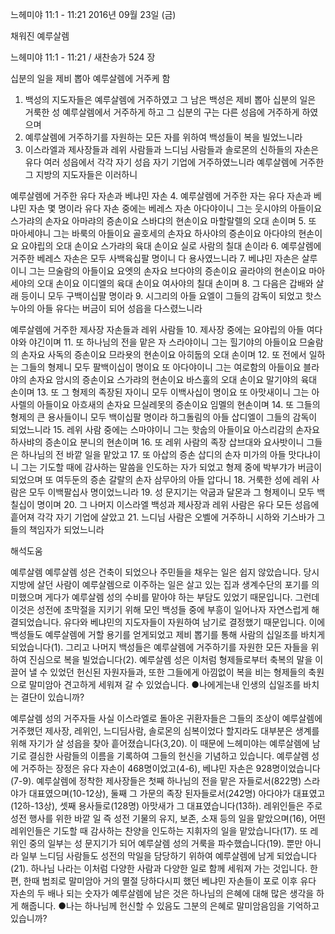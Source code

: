 느헤미야 11:1 - 11:21 
2016년 09월 23일 (금)

채워진 예루살렘



느헤미야 11:1 - 11:21 / 새찬송가 524 장


십분의 일을 제비 뽑아 예루살렘에 거주케 함
1. 백성의 지도자들은 예루살렘에 거주하였고 그 남은 백성은 제비 뽑아 십분의 일은 거룩한 성 예루살렘에서 거주하게 하고 그 십분의 구는 다른 성읍에 거주하게 하였으며 
2. 예루살렘에 거주하기를 자원하는 모든 자를 위하여 백성들이 복을 빌었느니라 
3. 이스라엘과 제사장들과 레위 사람들과 느디님 사람들과 솔로몬의 신하들의 자손은 유다 여러 성읍에서 각각 자기 성읍 자기 기업에 거주하였느니라 예루살렘에 거주한 그 지방의 지도자들은 이러하니 

예루살렘에 거주한 유다 자손과 베냐민 자손
4. 예루살렘에 거주한 자는 유다 자손과 베냐민 자손 몇 명이라 유다 자손 중에는 베레스 자손 아다야이니 그는 웃시야의 아들이요 스가랴의 손자요 아마랴의 증손이요 스바댜의 현손이요 마할랄렐의 오대 손이며 
5. 또 마아세야니 그는 바룩의 아들이요 골호세의 손자요 하사야의 증손이요 아다야의 현손이요 요야립의 오대 손이요 스가랴의 육대 손이요 실로 사람의 칠대 손이라 
6. 예루살렘에 거주한 베레스 자손은 모두 사백육십팔 명이니 다 용사였느니라 
7. 베냐민 자손은 살루이니 그는 므술람의 아들이요 요엣의 손자요 브다야의 증손이요 골라야의 현손이요 마아세야의 오대 손이요 이디엘의 육대 손이요 여사야의 칠대 손이며 
8. 그 다음은 갑배와 살래 등이니 모두 구백이십팔 명이라 
9. 시그리의 아들 요엘이 그들의 감독이 되었고 핫스누아의 아들 유다는 버금이 되어 성읍을 다스렸느니라 

예루살렘에 거주한 제사장 자손들과 레위 사람들
10. 제사장 중에는 요야립의 아들 여다야와 야긴이며 
11. 또 하나님의 전을 맡은 자 스라야이니 그는 힐기야의 아들이요 므술람의 손자요 사독의 증손이요 므라욧의 현손이요 아히둡의 오대 손이며 
12. 또 전에서 일하는 그들의 형제니 모두 팔백이십이 명이요 또 아다야이니 그는 여로함의 아들이요 블라야의 손자요 암시의 증손이요 스가랴의 현손이요 바스훌의 오대 손이요 말기야의 육대 손이며 
13. 또 그 형제의 족장된 자이니 모두 이백사십이 명이요 또 아맛새이니 그는 아사렐의 아들이요 아흐새의 손자요 므실레못의 증손이요 임멜의 현손이며 
14. 또 그들의 형제의 큰 용사들이니 모두 백이십팔 명이라 하그돌림의 아들 삽디엘이 그들의 감독이 되었느니라 
15. 레위 사람 중에는 스마야이니 그는 핫숩의 아들이요 아스리감의 손자요 하사뱌의 증손이요 분니의 현손이며 
16. 또 레위 사람의 족장 삽브대와 요사밧이니 그들은 하나님의 전 바깥 일을 맡았고 
17. 또 아삽의 증손 삽디의 손자 미가의 아들 맛다냐이니 그는 기도할 때에 감사하는 말씀을 인도하는 자가 되었고 형제 중에 박부갸가 버금이 되었으며 또 여두둔의 증손 갈랄의 손자 삼무아의 아들 압다니 
18. 거룩한 성에 레위 사람은 모두 이백팔십사 명이었느니라 
19. 성 문지기는 악굽과 달몬과 그 형제이니 모두 백칠십이 명이며 
20. 그 나머지 이스라엘 백성과 제사장과 레위 사람은 유다 모든 성읍에 흩어져 각각 자기 기업에 살았고 
21. 느디님 사람은 오벨에 거주하니 시하와 기스바가 그들의 책임자가 되었느니라

해석도움





예루살렘
예루살렘 성은 건축이 되었으나 주민들을 채우는 일은 쉽지 않았습니다. 당시 지방에 살던 사람이 예루살렘으로 이주하는 일은 살고 있는 집과 생계수단의 포기를 의미했으며 게다가 예루살렘 성의 수비를 맡아야 하는 부담도 있었기 때문입니다. 그런데 이것은 성전에 초막절을 지키기 위해 모인 백성들 중에 부흥이 일어나자 자연스럽게 해결되었습니다. 유다와 베냐민의 지도자들이 자원하여 남기로 결정했기 때문입니다. 이에 백성들도 예루살렘에 거할 용기를 얻게되었고 제비 뽑기를 통해 사람의 십일조를 바치게 되었습니다(1). 그리고 나머지 백성들은 예루살렘에 거주하기를 자원한 모든 자들을 위하여 진심으로 복을 빌었습니다(2). 예루살렘 성은 이처럼 형제들로부터 축복의 말을 이끌어 낼 수 있었던 헌신된 자원자들과, 또한 그들에게 아낌없이 복을 비는 형제들의 축원으로 말미암아 견고하게 세워져 갈 수 있었습니다.
●나에게는내 인생의 십일조를 바치는 결단이 있습니까?

예루살렘 성의 거주자들
사실 이스라엘로 돌아온 귀환자들은 그들의 조상이 예루살렘에 거주했던 제사장, 레위인, 느디딤사람, 솔로몬의 심복이었다 할지라도 대부분은 생계를 위해 자기가 살 성읍을 찾아 흩어졌습니다(3,20). 이 때문에 느헤미야는 예루살렘에 남기로 결심한 사람들의 이름을 기록하여 그들의 헌신을 기념하고 있습니다. 예루살렘 성에 거주하는 장정은 유다 자손이 468명이었고(4-6), 베냐민 자손은 928명이었습니다(7-9). 예루살렘에 정착한 제사장들은 첫째 하나님의 전을 맡은 자들로서(822명) 스라야가 대표였으며(10-12상), 둘째 그 가문의 족장 된자들로서(242명) 아다야가 대표였고(12하-13상), 셋째 용사들로(128명) 아맛새가 그 대표였습니다(13하). 레위인들은 주로 성전 행사를 위한 바깥 일 즉 성전 기물의 유지, 보존, 소재 등의 일을 맡았으며(16), 어떤 레위인들은 기도할 때 감사하는 찬양을 인도하는 지휘자의 일을 맡았습니다(17). 또 레위인 중의 일부는 성 문지기가 되어 예루살렘 성의 거룩을 파수했습니다(19). 뿐만 아니라 일부 느디딤 사람들도 성전의 막일을 담당하기 위하여 예루살렘에 남게 되었습니다(21). 하나님 나라는 이처럼 다양한 사람과 다양한 일로 함께 세워져 가는 것입니다. 한편, 한때 범죄로 말미암아 거의 멸절 당하다시피 했던 베냐민 자손들이 포로 이후 유다 자손의 두 배나 되는 숫자가 예루살렘에 남은 것은 하나님의 은혜에 대해 많은 생각을 하게 해줍니다.
●나는 하나님께 헌신할 수 있음도 그분의 은혜로 말미암음임을 기억하고 있습니까?
